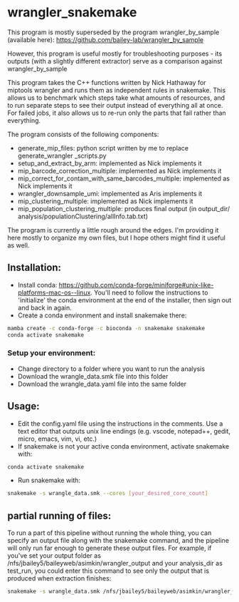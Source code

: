 # wrangler_snakemake

This program is mostly superseded by the program wrangler_by_sample (available
here):
https://github.com/bailey-lab/wrangler_by_sample

However, this program is useful mostly for troubleshooting purposes - its
outputs (with a slightly different extractor) serve as a comparison against
wrangler_by_sample

This program takes the C++ functions written by Nick Hathaway for miptools
wrangler and runs them as independent rules in snakemake. This allows us to
benchmark which steps take what amounts of resources, and to run separate steps
to see their output instead of everything all at once. For failed jobs, it also
allows us to re-run only the parts that fail rather than everything.

The program consists of the following components:
  - generate_mip_files: python script written by me to replace generate_wrangler
  _scripts.py
  - setup_and_extract_by_arm: implemented as Nick implements it
  - mip_barcode_correction_multiple: implemented as Nick implements it
  - mip_correct_for_contam_with_same_barcodes_multiple: implemented as Nick implements it
  - wrangler_downsample_umi: implemented as Aris implements it
  - mip_clustering_multiple: implemented as Nick implements it
  - mip_population_clustering_multiple: produces final output (in output_dir/
  analysis/populationClustering/allInfo.tab.txt)


The program is currently a little rough around the edges. I'm providing it here
mostly to organize my own files, but I hope others might find it useful as well.

## Installation:
 - Install conda: https://github.com/conda-forge/miniforge#unix-like-platforms-mac-os--linux.
You'll need to follow the instructions to 'initialize' the conda environment at the end of the
installer, then sign out and back in again.
 - Create a conda environment and install snakemake there:
```bash
mamba create -c conda-forge -c bioconda -n snakemake snakemake
conda activate snakemake
```

### Setup your environment:
 - Change directory to a folder where you want to run the analysis
 - Download the wrangle_data.smk file into this folder
 - Download the wrangle_data.yaml file into the same folder


## Usage:
 - Edit the config.yaml file using the instructions in the comments. Use a text editor that outputs unix line endings (e.g. vscode, notepad++, gedit, micro, emacs, vim, vi, etc.)
 - If snakemake is not your active conda environment, activate snakemake with:
```bash
conda activate snakemake
```
 - Run snakemake with:
```bash
snakemake -s wrangle_data.smk --cores [your_desired_core_count]
```
## partial running of files:
To run a part of this pipeline without running the whole thing, you can specify
an output file along with the snakemake command, and the pipeline will only run
far enough to generate these output files. For example, if you've set your
output folder as /nfs/jbailey5/baileyweb/asimkin/wrangler_output and your
analysis_dir as test_run, you could enter this command to see only the output
that is produced when extraction finishes:
```bash
snakemake -s wrangle_data.smk /nfs/jbailey5/baileyweb/asimkin/wrangler_output/test_run/extraction_finished.txt --cores 10
```
